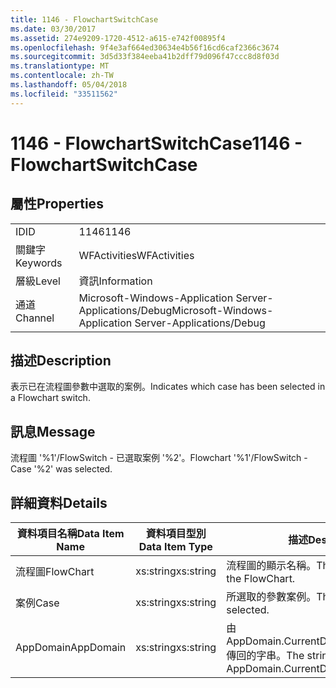 ```yaml
---
title: 1146 - FlowchartSwitchCase
ms.date: 03/30/2017
ms.assetid: 274e9209-1720-4512-a615-e742f00895f4
ms.openlocfilehash: 9f4e3af664ed30634e4b56f16cd6caf2366c3674
ms.sourcegitcommit: 3d5d33f384eeba41b2dff79d096f47ccc8d8f03d
ms.translationtype: MT
ms.contentlocale: zh-TW
ms.lasthandoff: 05/04/2018
ms.locfileid: "33511562"
---
```

# <a name="1146---flowchartswitchcase"></a><span data-ttu-id="2e351-102">1146 - FlowchartSwitchCase</span><span class="sxs-lookup"><span data-stu-id="2e351-102">1146 - FlowchartSwitchCase</span></span>
## <a name="properties"></a><span data-ttu-id="2e351-103">屬性</span><span class="sxs-lookup"><span data-stu-id="2e351-103">Properties</span></span>  
  
|||  
|-|-|  
|<span data-ttu-id="2e351-104">ID</span><span class="sxs-lookup"><span data-stu-id="2e351-104">ID</span></span>|<span data-ttu-id="2e351-105">1146</span><span class="sxs-lookup"><span data-stu-id="2e351-105">1146</span></span>|  
|<span data-ttu-id="2e351-106">關鍵字</span><span class="sxs-lookup"><span data-stu-id="2e351-106">Keywords</span></span>|<span data-ttu-id="2e351-107">WFActivities</span><span class="sxs-lookup"><span data-stu-id="2e351-107">WFActivities</span></span>|  
|<span data-ttu-id="2e351-108">層級</span><span class="sxs-lookup"><span data-stu-id="2e351-108">Level</span></span>|<span data-ttu-id="2e351-109">資訊</span><span class="sxs-lookup"><span data-stu-id="2e351-109">Information</span></span>|  
|<span data-ttu-id="2e351-110">通道</span><span class="sxs-lookup"><span data-stu-id="2e351-110">Channel</span></span>|<span data-ttu-id="2e351-111">Microsoft-Windows-Application Server-Applications/Debug</span><span class="sxs-lookup"><span data-stu-id="2e351-111">Microsoft-Windows-Application Server-Applications/Debug</span></span>|  
  
## <a name="description"></a><span data-ttu-id="2e351-112">描述</span><span class="sxs-lookup"><span data-stu-id="2e351-112">Description</span></span>  
 <span data-ttu-id="2e351-113">表示已在流程圖參數中選取的案例。</span><span class="sxs-lookup"><span data-stu-id="2e351-113">Indicates which case has been selected in a Flowchart switch.</span></span>  
  
## <a name="message"></a><span data-ttu-id="2e351-114">訊息</span><span class="sxs-lookup"><span data-stu-id="2e351-114">Message</span></span>  
 <span data-ttu-id="2e351-115">流程圖 '%1'/FlowSwitch - 已選取案例 '%2'。</span><span class="sxs-lookup"><span data-stu-id="2e351-115">Flowchart '%1'/FlowSwitch - Case '%2' was selected.</span></span>  
  
## <a name="details"></a><span data-ttu-id="2e351-116">詳細資料</span><span class="sxs-lookup"><span data-stu-id="2e351-116">Details</span></span>  
  
|<span data-ttu-id="2e351-117">資料項目名稱</span><span class="sxs-lookup"><span data-stu-id="2e351-117">Data Item Name</span></span>|<span data-ttu-id="2e351-118">資料項目型別</span><span class="sxs-lookup"><span data-stu-id="2e351-118">Data Item Type</span></span>|<span data-ttu-id="2e351-119">描述</span><span class="sxs-lookup"><span data-stu-id="2e351-119">Description</span></span>|  
|--------------------|--------------------|-----------------|  
|<span data-ttu-id="2e351-120">流程圖</span><span class="sxs-lookup"><span data-stu-id="2e351-120">FlowChart</span></span>|<span data-ttu-id="2e351-121">xs:string</span><span class="sxs-lookup"><span data-stu-id="2e351-121">xs:string</span></span>|<span data-ttu-id="2e351-122">流程圖的顯示名稱。</span><span class="sxs-lookup"><span data-stu-id="2e351-122">The display name of the FlowChart.</span></span>|  
|<span data-ttu-id="2e351-123">案例</span><span class="sxs-lookup"><span data-stu-id="2e351-123">Case</span></span>|<span data-ttu-id="2e351-124">xs:string</span><span class="sxs-lookup"><span data-stu-id="2e351-124">xs:string</span></span>|<span data-ttu-id="2e351-125">所選取的參數案例。</span><span class="sxs-lookup"><span data-stu-id="2e351-125">The switch case that selected.</span></span>|  
|<span data-ttu-id="2e351-126">AppDomain</span><span class="sxs-lookup"><span data-stu-id="2e351-126">AppDomain</span></span>|<span data-ttu-id="2e351-127">xs:string</span><span class="sxs-lookup"><span data-stu-id="2e351-127">xs:string</span></span>|<span data-ttu-id="2e351-128">由 AppDomain.CurrentDomain.FriendlyName 傳回的字串。</span><span class="sxs-lookup"><span data-stu-id="2e351-128">The string returned by AppDomain.CurrentDomain.FriendlyName.</span></span>|
